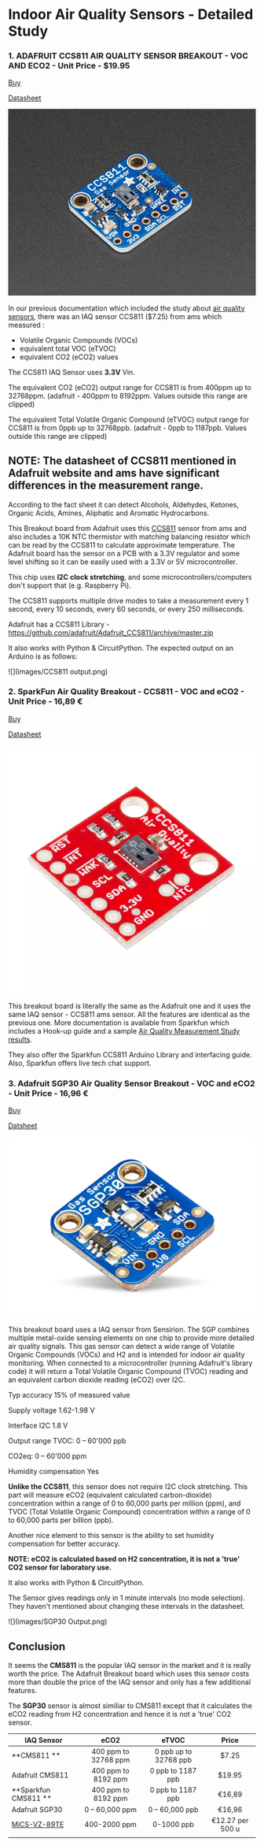 # Indoor Air Quality Sensors - Detailed Study

### 1. ADAFRUIT CCS811 AIR QUALITY SENSOR BREAKOUT - VOC AND ECO2 - Unit Price - $19.95
[Buy](https://www.adafruit.com/product/3709)

[Datasheet](https://goo.gl/83UZUW)

![](images/CCS811.jpg)

In our previous documentation which included the study about [air quality sensors](https://gitlab.motius.de/Sonnenglas/Sonnenglas_Sirius/wikis/Hardware/Air%20Quality%20Sensor), there was an IAQ sensor CCS811 ($7.25) from ams which measured :
- Volatile Organic Compounds (VOCs)
- equivalent total VOC (eTVOC)
- equivalent CO2 (eCO2) values

The CCS811 IAQ Sensor uses **3.3V** Vin.

The equivalent CO2 (eCO2) output range for CCS811 is from
400ppm up to 32768ppm. (adafruit - 400ppm to 8192ppm. Values outside this range are clipped)

The equivalent Total Volatile Organic Compound (eTVOC)
output range for CCS811 is from 0ppb up to 32768ppb. (adafruit - 0ppb to 1187ppb. Values outside this range are clipped)

## NOTE: The datasheet of CCS811 mentioned in Adafruit website and ams have significant differences in the measurement range.

According to the fact sheet it can detect Alcohols, Aldehydes, Ketones, Organic Acids, Amines, Aliphatic and Aromatic Hydrocarbons.

This Breakout board from Adafruit uses this [CCS811](https://goo.gl/83UZUW) sensor from ams and also includes a 10K NTC thermistor with matching balancing resistor which can be read by the CCS811 to calculate approximate temperature.
The Adafruit board has the sensor on a PCB with a 3.3V regulator and some level shifting so it can be easily used with a 3.3V or 5V microcontroller.

This chip uses **I2C clock stretching**, and some microcontrollers/computers don't support that (e.g. Raspberry Pi).

The CCS811 supports multiple drive modes to take a measurement every 1 second, every 10 seconds, every 60 seconds, or every 250 milliseconds.

Adafruit has a CCS811 Library - https://github.com/adafruit/Adafruit_CCS811/archive/master.zip

It also works with Python & CircuitPython.
The expected output on an Arduino is as follows:

![](images/CCS811 output.png)

### 2. SparkFun Air Quality Breakout - CCS811 - VOC and eCO2 - Unit Price - 16,89 €

[Buy](https://www.digikey.de/product-detail/en/sparkfun-electronics/SEN-14193/1568-1597-ND/7066452)

[Datasheet](https://media.digikey.com/pdf/Data%20Sheets/Sparkfun%20PDFs/SEN-14193_Web.pdf)

![](images/sparkfun.jpg)

This breakout board is literally the same as the Adafruit one and it uses the same IAQ sensor - CCS811 ams sensor. All the features are identical as the previous one. More documentation is available from Sparkfun which includes a Hook-up guide and a sample [Air Quality Measurement Study results](https://media.digikey.com/pdf/Data%20Sheets/Sparkfun%20PDFs/AirQualityMeasurementswith_CCS811_Web.pdf).

They also offer the Sparkfun CCS811 Arduino Library and interfacing guide. Also, Sparkfun offers live tech chat support.


### 3. Adafruit SGP30 Air Quality Sensor Breakout - VOC and eCO2 - Unit Price - 16,96 €
[Buy](https://eu.mouser.com/ProductDetail/Adafruit/3709?qs=rrS6PyfT74crPlmcf95bYg%3d%3d)

[Datsheet](https://eu.mouser.com/datasheet/2/737/adafruit-sgp30-gas-tvoc-eco2-mox-sensor-1396564.pdf)

![](images/SGP30.png)

This breakout board uses a IAQ sensor from Sensirion. The SGP combines multiple metal-oxide sensing elements on one chip to provide more detailed air quality signals. This gas sensor can detect a wide range of Volatile Organic Compounds (VOCs) and H2 and is intended for indoor air quality monitoring. When connected to a microcontroller (running Adafruit's library code) it will return a Total Volatile Organic Compound (TVOC) reading and an equivalent carbon dioxide reading (eCO2) over I2C.

Typ accuracy	15% of measured value

Supply voltage	1.62-1.98 V

Interface	I2C 1.8 V

Output range	TVOC: 0 – 60'000 ppb

CO2eq: 0 – 60'000 ppm

Humidity compensation	Yes

**Unlike the CCS811**, this sensor does not require I2C clock stretching. This part will measure eCO2 (equivalent calculated carbon-dioxide) concentration within a range of 0 to 60,000 parts per million (ppm), and TVOC (Total Volatile Organic Compound) concentration within a range of 0 to 60,000 parts per billion (ppb).

Another nice element to this sensor is the ability to set humidity compensation for better accuracy.

**NOTE: eCO2 is calculated based on H2 concentration, it is not a 'true' CO2 sensor for laboratory use.**

It also works with Python & CircuitPython.

The Sensor gives readings only in 1 minute intervals (no mode selection). They haven't mentioned about changing these intervals in the datasheet.

![](images/SGP30 Output.png)


## Conclusion

It seems the  **CMS811** is the popular IAQ sensor in the market and it is really worth the price. The Adafruit Breakout board which uses this sensor costs more than double the price of the IAQ sensor and only has a few additional features.

The **SGP30** sensor is almost similiar to CMS811 except that it calculates the eCO2 reading from H2 concentration and hence it is not a 'true' CO2 sensor.

| IAQ Sensor        | eCO2                      | eTVOC                           | Price |
| -------------     |:-------------:            | :-----:                         |:-----:|
| **CMS811    **        | 400 ppm to 32768 ppm      | 0 ppb up to 32768 ppb           | $7.25
| Adafruit CMS811   | 400 ppm to 8192 ppm       |   0 ppb to 1187 ppb             | $19.95
| **Sparkfun CMS811 **  | 400 ppm to 8192 ppm       | 0 ppb to 1187 ppb  |  €16,89  |
| Adafruit SGP30    | 0 – 60,000 ppm            |    0 – 60,000 ppb               |  €16,96
| [MiCS-VZ-89TE](https://www.sgxsensortech.com/content/uploads/2016/07/MiCS-VZ-89TE-V1.0.pdf)       | 400-2000 ppm             | 0-1000 ppb                      |  €12.27 per 500 u
|   |   |   |   |
